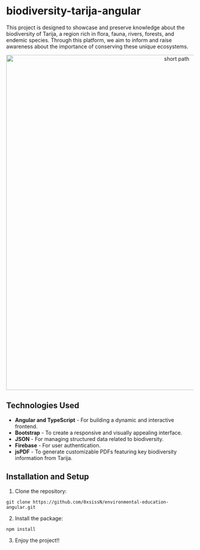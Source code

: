 # biodiversity-tarija-angular

This project is designed to showcase and preserve knowledge about the biodiversity of Tarija, a region rich in flora, fauna, rivers, forests, and endemic species. Through this platform, we aim to inform and raise awareness about the importance of conserving these unique ecosystems.

<p align="center">
  <img src="https://github.com/0xsissN/project-images/blob/main/biodiversity.png" alt="short path" width="900"/>
</p>

## Technologies Used
- **Angular and TypeScript** - For building a dynamic and interactive frontend.
- **Bootstrap** - To create a responsive and visually appealing interface.
- **JSON** - For managing structured data related to biodiversity.
- **Firebase** - For user authentication.
- **jsPDF** - To generate customizable PDFs featuring key biodiversity information from Tarija.

## Installation and Setup

1. Clone the repository:
```
git clone https://github.com/0xsissN/environmental-education-angular.git
```
2. Install the package:
```
npm install
```
3. Enjoy the project!!
   
